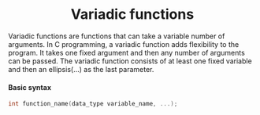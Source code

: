 <h1 align="center"> Variadic functions </h1>

Variadic functions are functions that can take a variable number of arguments. In C programming, a variadic function adds flexibility to the program. It takes one fixed argument and then any number of arguments can be passed. The variadic function consists of at least one fixed variable and then an ellipsis(…) as the last parameter.

<h4> Basic syntax </h4>

```c
int function_name(data_type variable_name, ...);
```
